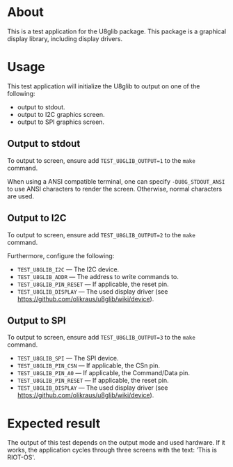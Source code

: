 # About
This is a test application for the U8glib package. This package is a graphical display library, including display drivers.

# Usage
This test application will initialize the U8glib to output on one of the following:

 * output to stdout.
 * output to I2C graphics screen.
 * output to SPI graphics screen.

## Output to stdout
To output to screen, ensure add `TEST_U8GLIB_OUTPUT=1` to the `make` command.

When using a ANSI compatible terminal, one can specify `-DU8G_STDOUT_ANSI` to use ANSI characters to render the screen. Otherwise, normal characters are used.

## Output to I2C
To output to screen, ensure add `TEST_U8GLIB_OUTPUT=2` to the `make` command.

Furthermore, configure the following:

* `TEST_U8GLIB_I2C` &mdash; The I2C device.
* `TEST_U8GLIB_ADDR` &mdash; The address to write commands to.
* `TEST_U8GLIB_PIN_RESET` &mdash; If applicable, the reset pin.
* `TEST_U8GLIB_DISPLAY` &mdash; The used display driver (see https://github.com/olikraus/u8glib/wiki/device).

## Output to SPI
To output to screen, ensure add `TEST_U8GLIB_OUTPUT=3` to the `make` command.

* `TEST_U8GLIB_SPI` &mdash; The SPI device.
* `TEST_U8GLIB_PIN_CSN` &mdash; If applicable, the CSn pin.
* `TEST_U8GLIB_PIN_A0` &mdash; If applicable, the Command/Data pin.
* `TEST_U8GLIB_PIN_RESET` &mdash; If applicable, the reset pin.
* `TEST_U8GLIB_DISPLAY` &mdash; The used display driver (see https://github.com/olikraus/u8glib/wiki/device).

# Expected result
The output of this test depends on the output mode and used hardware. If it works, the application cycles through three screens with the text: 'This is RIOT-OS'.
